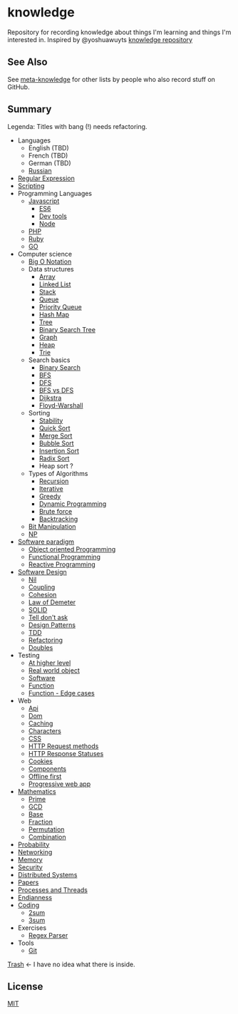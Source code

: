 # knowledge
Repository for recording knowledge about things I'm learning and things I'm interested in. Inspired by @yoshuawuyts [knowledge repository](https://github.com/yoshuawuyts/knowledge)

## See Also

See [meta-knowledge](https://github.com/RichardLitt/meta-knowledge) for other lists by people who also record stuff on GitHub.

## Summary
Legenda: Titles with bang (!) needs refactoring.

* Languages
  * English (TBD)
  * French (TBD)
  * German (TBD)
  * [Russian](./languages/russian.md)
* [Regular Expression](/regular-expression.md)
* [Scripting](/scripting.md)
* Programming Languages
  * [Javascript](./programming-languages/javascript/)
    * [ES6](./programming-languages/javascript/es6.md)
    * [Dev tools](./programming-languages/javascript/dev-tools.md)
    * [Node](./programming-languages/javascript/node.md)
  * [PHP](./programming-languages/php.md)
  * [Ruby](./programming-languages/ruby.md)
  * [GO](./programming-languages/go.md)
* Computer science
  * [Big O Notation](./computer-science/big-o-notation.md)
  * Data structures
    * [Array](./computer-science/data-structures/array.md)
    * [Linked List](./computer-science/data-structures/linked-list.md)
    * [Stack](./computer-science/data-structures/stack.md)
    * [Queue](./computer-science/data-structures/queue.md)
    * [Priority Queue](./computer-science/data-structures/priority-queue.md)
    * [Hash Map](./computer-science/data-structures/hash.md)
    * [Tree](./computer-science/data-structures/tree.md)
    * [Binary Search Tree](./computer-science/data-structures/binary-search-tree.md)
    * [Graph](./computer-science/data-structures/graph.md)
    * [Heap](./computer-science/data-structures/heap.md)
    * [Trie](./computer-science/data-structures/trie.md)
  * Search basics
    * [Binary Search](./computer-science/search/binary-search.md)
    * [BFS](./computer-science/search/bfs.md)
    * [DFS](./computer-science/search/dfs.md)
    * [BFS vs DFS](./computer-science/search/bfs-vs-dfs.md)
    * [Dijkstra](./computer-science/search/dijkstra.md)
    * [Floyd-Warshall](./computer-science/search/floyd-warshall.md)
  * Sorting
    * [Stability](./computer-science/sort/stability.md)
    * [Quick Sort](./computer-science/sort/quick-sort.md)
    * [Merge Sort](./computer-science/sort/merge-sort.md)
    * [Bubble Sort](./computer-science/sort/bubble-sort.md)
    * [Insertion Sort](./computer-science/sort/insertion-sort.md)
    * [Radix Sort](./computer-science/sort/radix-sort.md)
    * Heap sort ?
  * Types of Algorithms
    * [Recursion](./computer-science/algo/recursion.md)
    * [Iterative](./computer-science/algo/iterative.md)
    * [Greedy](./computer-science/algo/greedy.md)
    * [Dynamic Programming](./computer-science/algo/dynamic-programming.md)
    * [Brute force](./computer-science/algo/brute-force.md)
    * [Backtracking](./computer-science/algo/backtracking.md)
  * [Bit Manipulation](./computer-science/bit-manipulation.md)
  * [NP](./computer-science/np.md)
* [Software paradigm](./software-paradigm/README.md)
  * [Object oriented Programming](./software-paradigm/object-oriented-programming.md)
  * [Functional Programming](./software-paradigm/functional-programming.md)
  * [Reactive Programming](./software-paradigm/reactive-programming.md)
* [Software Design](./software-design/README.md)
  * [Nil](./software-design/nil.md)
  * [Coupling](./software-design/coupling.md)
  * [Cohesion](./software-design/cohesion.md)
  * [Law of Demeter](./software-design/law-of-demeter.md)
  * [SOLID](./software-design/solid.md)
  * [Tell don't ask](./software-design/tell-dont-ask.md)
  * [Design Patterns](./software-design/design-patterns.md)
  * [TDD](./software-design/tdd.md)
  * [Refactoring](./software-design/refactoring.md)
  * [Doubles](./software-design/doubles.md)
* Testing
  * [At higher level](./testing/higher-level.md)
  * [Real world object](./testing/real-world-object.md)
  * [Software](./testing/software.md)
  * [Function](./testing/function.md)
  * [Function - Edge cases](./testing/edge-cases.md)
* Web
  * [Api](./web/api.md)
  * [Dom](./web/dom.md)
  * [Caching](./web/caching.md)
  * [Characters](./web/characters.md)
  * [CSS](./web/css.md)
  * [HTTP Request methods](./web/http-request-methods.md)
  * [HTTP Response Statuses](./web/http-response-statuses.md)
  * [Cookies](./web/cookies.md)
  * [Components](./web/components.md)
  * [Offline first](./web/offline-first.md)
  * [Progressive web app](./web/progressive-web-app.md)
* [Mathematics](./math/README.md)
  * [Prime](./math/prime.md)
  * [GCD](./math/gcd.md)
  * [Base](./math/base.md)
  * [Fraction](./math/fraction.md)
  * [Permutation](./math/permutation.md)
  * [Combination](./math/combination.md)
* [Probability](./probability.md)
* [Networking](./networking.md)
* [Memory](./memory.md)
* [Security](./security.md)
* [Distributed Systems](./distributed-systems.md)
* [Papers](./papers.md)
* [Processes and Threads](./processes-vs-threads.md)
* [Endianness](./endianness.md)
* [Coding](/coding/README.md)
  * [2sum](/coding/2sum.md)
  * [3sum](/coding/3sum.md)
* Exercises
  * [Regex Parser](./exercises/regex-parser.md)
* Tools
  * [Git](./tools/git.md)

[Trash](./trash.md) <- I have no idea what there is inside.

## License
[MIT](https://tldrlegal.com/license/mit-license)
